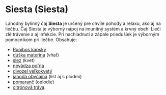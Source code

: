 Siesta (Siesta)
===============

Lahodný bylinný čaj **Siesta** je určený pre chvíle pohody a relaxu, ako aj na liečbu. Čaj Siesta je výborný nápoj na imunitný systém a krvný obeh. Lieči zlé trávenie a aj infekcie. Pri nachladnutí a zápale priedušiek je výborným pomocníkom pri liečbe. 
Obsahuje:

* [Rooibos kapský](/bylinky/rooibos-kapsky)
* [dúška materina](/bylinky/duska-materina) (vňať)
* [slez](/bylinky/smil-lesny) (kvet)
* [nevädza poľná](/bylinky/nevadza-polna)
* [divozel veľkokvetý](/bylinky/divozel-velkokvety)
* [jahoda obyčajná](/bylinky/jahoda-obycajna) (list aj s plodmi)
* [pomaranč](/sip/p/citronovnik-pomarancovy/) (oplodie)
* [citrónová tráva](/sip/p/citronova-trava/).
